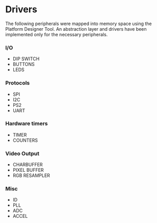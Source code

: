 # Drivers

The following peripherals were mapped into memory space using the Platform Designer Tool. An abstraction layer and drivers have been implemented only for the necessary peripherals.

### I/O
- DIP SWITCH
- BUTTONS
- LEDS

### Protocols
- SPI
- I2C
- PS2
- UART

### Hardware timers
- TIMER
- COUNTERS

### Video Output
- CHARBUFFER
- PIXEL BUFFER
- RGB RESAMPLER

### Misc
- ID
- PLL
- ADC
- ACCEL


